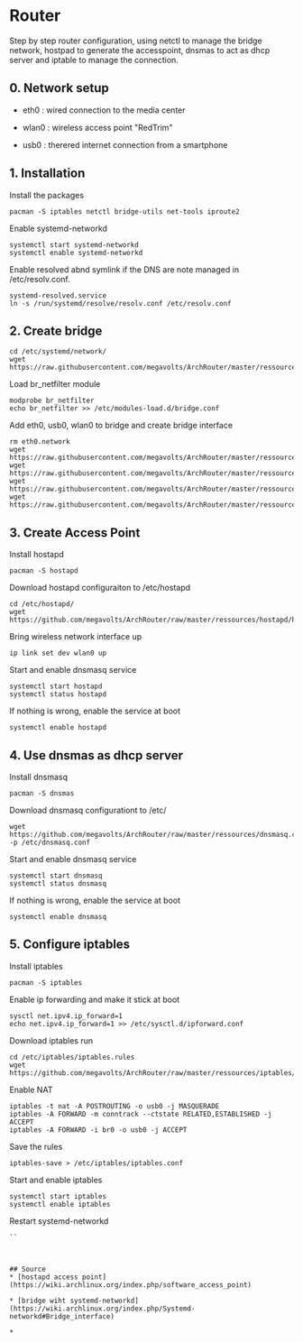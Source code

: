 # Router
Step by step router configuration, using netctl to manage the bridge network, hostpad to generate the accesspoint, dnsmas to act as dhcp server and iptable to manage the connection.

## 0. Network setup

* eth0 : wired connection to the media center

* wlan0 : wireless access point "RedTrim"

* usb0 : therered internet connection from a smartphone

## 1. Installation
Install the packages
```
pacman -S iptables netctl bridge-utils net-tools iproute2
```
Enable systemd-networkd
```
systemctl start systemd-networkd 
systemctl enable systemd-networkd 
```
Enable resolved abnd symlink   if the DNS are note managed in /etc/resolv.conf.
```
systemd-resolved.service
ln -s /run/systemd/resolve/resolv.conf /etc/resolv.conf
```

## 2. Create bridge
```
cd /etc/systemd/network/
wget https://raw.githubusercontent.com/megavolts/ArchRouter/master/ressources/bridge/br0.netdev
```
Load br_netfilter module
```
modprobe br_netfilter
echo br_netfilter >> /etc/modules-load.d/bridge.conf
```
Add eth0, usb0, wlan0 to bridge and create bridge interface
```
rm eth0.network
wget https://raw.githubusercontent.com/megavolts/ArchRouter/master/ressources/bridge/wlan0.network
wget https://raw.githubusercontent.com/megavolts/ArchRouter/master/ressources/bridge/eth0.network
wget https://raw.githubusercontent.com/megavolts/ArchRouter/master/ressources/bridge/usb0.network
wget https://raw.githubusercontent.com/megavolts/ArchRouter/master/ressources/bridge/br0.network
```
## 3. Create Access Point
Install hostapd
```
pacman -S hostapd
```
Download hostapd configuraiton to /etc/hostapd
```
cd /etc/hostapd/
wget https://github.com/megavolts/ArchRouter/raw/master/ressources/hostapd/hostapd.conf
```
Bring wireless network interface up
```
ip link set dev wlan0 up
```
Start and enable dnsmasq service
```
systemctl start hostapd
systemctl status hostapd
```
If nothing is wrong, enable the service at boot
```
systemctl enable hostapd
```

## 4. Use dnsmas as dhcp server
Install dnsmasq
```
pacman -S dnsmas
```
Download dnsmasq configurationt to /etc/
```
wget https://github.com/megavolts/ArchRouter/raw/master/ressources/dnsmasq.conf -p /etc/dnsmasq.conf
```
Start and enable dnsmasq service
```
systemctl start dnsmasq
systemctl status dnsmasq
```
If nothing is wrong, enable the service at boot
```
systemctl enable dnsmasq
```
## 5. Configure iptables
Install iptables
```
pacman -S iptables
```
Enable ip forwarding and make it stick at boot
```
sysctl net.ipv4.ip_forward=1  
echo net.ipv4.ip_forward=1 >> /etc/sysctl.d/ipforward.conf
```
Download iptables run
```
cd /etc/iptables/iptables.rules
wget https://github.com/megavolts/ArchRouter/raw/master/ressources/iptables/iptables.rules
```
Enable NAT
```
iptables -t nat -A POSTROUTING -o usb0 -j MASQUERADE
iptables -A FORWARD -m conntrack --ctstate RELATED,ESTABLISHED -j ACCEPT
iptables -A FORWARD -i br0 -o usb0 -j ACCEPT
```
Save the rules
```
iptables-save > /etc/iptables/iptables.conf
```
Start and enable iptables
```
systemctl start iptables
systemctl enable iptables
```
Restart systemd-networkd
```
``



## Source
* [hostapd access point] (https://wiki.archlinux.org/index.php/software_access_point)

* [bridge wiht systemd-networkd](https://wiki.archlinux.org/index.php/Systemd-networkd#Bridge_interface)

* 
